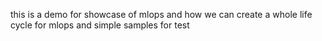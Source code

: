 this is a demo for showcase of mlops and how we can create a whole life cycle for mlops and simple samples for test
